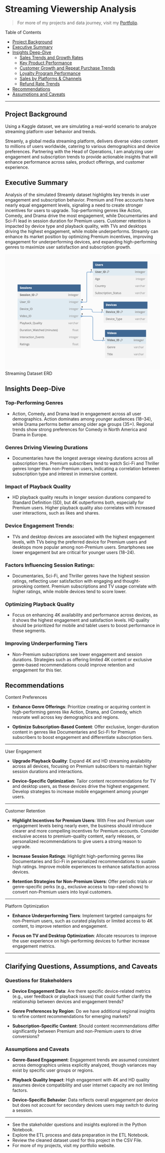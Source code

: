 # Streaming Viewership Analysis

> For more of my projects and data journey, visit my [Portfolio](https://joshuastewart.tech/).

Table of Contents

- [Project Background](#project-background)
- [Executive Summary](#executive-summary)
- [Insights Deep-Dive](#insights-deep-dive)
    - [Sales Trends and Growth Rates](#sales-trends-and-growth-rates)
    - [Key Product Performance](#key-product-performance)
    - [Customer Growth and Repeat Purchase Trends](#customer-growth-and-repeat-purchase-trends)
    - [Loyalty Program Performance](#loyalty-program-performance)
    - [Sales by Platforms & Channels](#sales-by-platforms--channels)
    - [Refund Rate Trends](#refund-rate-trends)
- [Recommendations](#recommendations)
- [Assumptions and Caveats](#assumptions-and-caveats)

***

## Project Background

Using a Kaggle dataset, we are simulating a real-world scenario to analyze streaming platform user behavior and trends.

Streamly, a global media streaming platform, delivers diverse video content to millions of users worldwide, catering to various demographics and device preferences. Partnering with the Head of Operations, I am analyzing user engagement and subscription trends to provide actionable insights that will enhance performance across sales, product offerings, and customer experience.

## Executive Summary

Analysis of the simulated Streamly dataset highlights key trends in user engagement and subscription behavior. Premium and Free accounts have nearly equal engagement levels, signaling a need to create stronger incentives for users to upgrade. Top-performing genres like Action, Comedy, and Drama drive the most engagement, while Documentaries and Sci-Fi lead in session duration for Premium users. Customer retention is impacted by device type and playback quality, with TVs and desktops driving the highest engagement, while mobile underperforms. Streamly can enhance its market position by optimizing Premium incentives, improving engagement for underperforming devices, and expanding high-performing genres to maximize user satisfaction and subscription growth.

![Streaming Dataset ERD](Visualizations/Streaming_ERD.png)
Streaming Dataset ERD

## Insights Deep-Dive

### Top-Performing Genres

- Action, Comedy, and Drama lead in engagement across all user demographics. Action dominates among younger audiences (18–34), while Drama performs better among older age groups (35+). Regional trends show strong preferences for Comedy in North America and Drama in Europe.


### Genres Driving Viewing Durations

- Documentaries have the longest average viewing durations across all subscription tiers. Premium subscribers tend to watch Sci-Fi and Thriller genres longer than non-Premium users, indicating a correlation between subscription type and interest in immersive content.


### Impact of Playback Quality

- HD playback quality results in longer session durations compared to Standard Definition (SD), but 4K outperforms both, especially for Premium users. Higher playback quality also correlates with increased user interactions, such as likes and shares.


### Device Engagement Trends:

- TVs and desktop devices are associated with the highest engagement levels, with TVs being the preferred device for Premium users and desktops more popular among non-Premium users. Smartphones see lower engagement but are critical for younger users (18–24).


### Factors Influencing Session Ratings:

- Documentaries, Sci-Fi, and Thriller genres have the highest session ratings, reflecting user satisfaction with engaging and thought-provoking content. Premium subscriptions and TV usage correlate with higher ratings, while mobile devices tend to score lower.




### Optimizing Playback Quality

- Focus on enhancing 4K availability and performance across devices, as it shows the highest engagement and satisfaction levels. HD quality should be prioritized for mobile and tablet users to boost performance in these segments.

### Improving Underperforming Tiers
- Non-Premium subscriptions see lower engagement and session durations. Strategies such as offering limited 4K content or exclusive genre-based recommendations could improve retention and engagement for this tier.


## Recommendations

Content Preferences

- **Enhance Genre Offerings**: Prioritize creating or acquiring content in high-performing genres like Action, Drama, and Comedy, which resonate well across key demographics and regions.

- **Optimize Subscription-Based Content**: Offer exclusive, longer-duration content in genres like Documentaries and Sci-Fi for Premium subscribers to boost engagement and differentiate subscription tiers.

***

User Engagement

- **Upgrade Playback Quality**: Expand 4K and HD streaming availability across all devices, focusing on Premium subscribers to maintain higher session durations and interactions.

- **Device-Specific Optimization**: Tailor content recommendations for TV and desktop users, as these devices drive the highest engagement. Develop strategies to increase mobile engagement among younger users.

***

Customer Retention

- **Highlight Incentives for Premium Users**: With Free and Premium user engagement levels being nearly even, the business should introduce clearer and more compelling incentives for Premium accounts. Consider exclusive access to premium-quality content, early releases, or personalized recommendations to give users a strong reason to upgrade.

- **Increase Session Ratings**: Highlight high-performing genres like Documentaries and Sci-Fi in personalized recommendations to sustain high ratings. Improve mobile experiences to enhance satisfaction across devices.

- **Retention Strategies for Non-Premium Users**: Offer periodic trials or genre-specific perks (e.g., exclusive access to top-rated shows) to convert non-Premium users into loyal customers.

***

Platform Optimization

- **Enhance Underperforming Tiers**: Implement targeted campaigns for non-Premium users, such as curated playlists or limited access to 4K content, to improve retention and engagement.

- **Focus on TV and Desktop Optimization**: Allocate resources to improve the user experience on high-performing devices to further increase engagement metrics.

***


## Clarifying Questions, Assumptions, and Caveats

### Questions for Stakeholders

- **Device Engagement Data**: Are there specific device-related metrics (e.g., user feedback or playback issues) that could further clarify the relationship between devices and engagement trends?

- **Genre Preferences by Region**: Do we have additional regional insights to refine content recommendations for emerging markets?

- **Subscription-Specific Content**: Should content recommendations differ significantly between Premium and non-Premium users to drive conversions?

### Assumptions and Caveats

- **Genre-Based Engagement**: Engagement trends are assumed consistent across demographics unless explicitly analyzed, though variances may exist by specific user groups or regions.

- **Playback Quality Impact**: High engagement with 4K and HD quality assumes device compatibility and user internet capacity are not limiting factors.

- **Device-Specific Behavior**: Data reflects overall engagement per device but does not account for secondary devices users may switch to during a session.

***

- See the stakeholder questions and insights explored in the Python Notebook.
- Explore the ETL process and data preparation in the ETL Notebook.
- Review the cleaned dataset used for this project in the CSV File.
- For more of my projects, visit my portfolio website.
